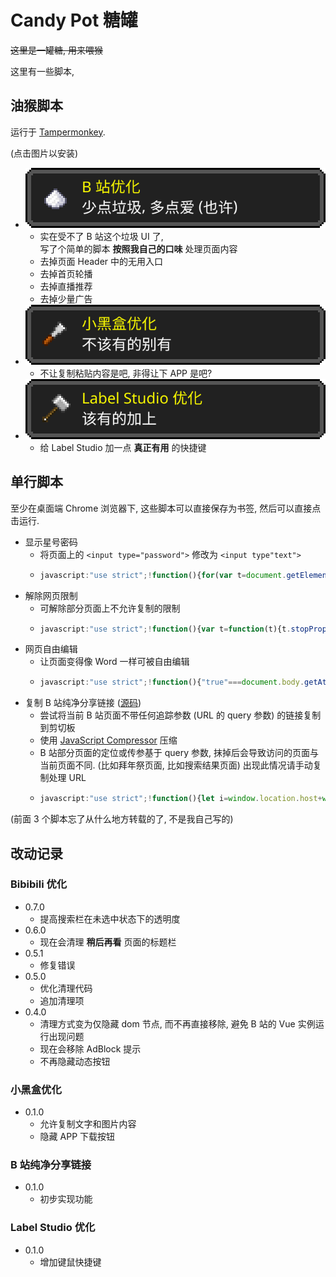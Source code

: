 # Candy Pot 糖罐

~~这里是一罐糖, 用来喂猴~~

这里有一些脚本, 

## 油猴脚本

运行于 [Tampermonkey](https://www.tampermonkey.net/).

(点击图片以安装)

* [ ![Bibibili 优化](docs/logo-bilibili-optimizer.svg) ](https://github.com/FirokOtaku/CandyPot/raw/master/bilibili-optimizer.user.js)
  * 实在受不了 B 站这个垃圾 UI 了,  
    写了个简单的脚本 **按照我自己的口味** 处理页面内容
  * 去掉页面 Header 中的无用入口
  * 去掉首页轮播
  * 去掉直播推荐
  * 去掉少量广告
* [ ![小黑盒优化](docs/logo-xiaoheihe-optimizer.svg) ](https://github.com/FirokOtaku/CandyPot/raw/master/xiaoheihe-optimizer.user.js)
  * 不让复制粘贴内容是吧, 非得让下 APP 是吧?
* [ ![Label Studio 优化](docs/logo-label-studio-optimizer.svg) ](https://github.com/FirokOtaku/CandyPot/raw/master/label-studio-optimizer.user.js)
  * 给 Label Studio 加一点 **真正有用** 的快捷键

## 单行脚本

至少在桌面端 Chrome 浏览器下, 这些脚本可以直接保存为书签, 然后可以直接点击运行.

* 显示星号密码
  * 将页面上的 `<input type="password">` 修改为 `<input type"text">`
  * ```javascript
    javascript:"use strict";!function(){for(var t=document.getElementsByTagName("input"),e=0;e<t.length;e++)"password"===t[e].getAttribute("type")&&t[e].setAttribute("type","text")}();
    ```
* 解除网页限制
  * 可解除部分页面上不允许复制的限制
  * ```javascript
    javascript:"use strict";!function(){var t=function(t){t.stopPropagation(),t.stopImmediatePropagation&&t.stopImmediatePropagation()};["copy","cut","contextmenu","selectstart","mousedown","mouseup","keydown","keypress","keyup"].forEach(function(e){document.documentElement.addEventListener(e,t,{capture:!0})}),alert("解除限制成功啦！")}();
    ```
* 网页自由编辑
  * 让页面变得像 Word 一样可被自由编辑
  * ```javascript
    javascript:"use strict";!function(){"true"===document.body.getAttribute("contenteditable")?(document.body.setAttribute("contenteditable",!1),alert("网页不能编辑啦！")):(document.body.setAttribute("contenteditable",!0),alert("网页可以编辑啦！"))}();
    ```
* 复制 B 站纯净分享链接 ([源码](ols-bilibili-clean-share.js))
  * 尝试将当前 B 站页面不带任何追踪参数 (URL 的 query 参数) 的链接复制到剪切板
  * 使用 [JavaScript Compressor](https://www.giftofspeed.com/javascript-compressor/) 压缩
  * B 站部分页面的定位或传参基于 query 参数, 抹掉后会导致访问的页面与当前页面不同.
    (比如拜年祭页面, 比如搜索结果页面)
    出现此情况请手动复制处理 URL
  * ```javascript
    javascript:"use strict";!function(){let i=window.location.host+window.location.pathname;if(!i.includes("bilibili.com"))return;let t=document.title;t.endsWith("_哔哩哔哩_bilibili")&&(t=t.slice(0,-14)),navigator.clipboard.writeText(`${t} ${i}`).finally((()=>{}))}();
    ```

(前面 3 个脚本忘了从什么地方转载的了, 不是我自己写的)

## 改动记录

### Bibibili 优化

* 0.7.0
  * 提高搜索栏在未选中状态下的透明度
* 0.6.0
  * 现在会清理 **稍后再看** 页面的标题栏
* 0.5.1
  * 修复错误
* 0.5.0
  * 优化清理代码
  * 追加清理项
* 0.4.0
  * 清理方式变为仅隐藏 dom 节点, 而不再直接移除, 避免 B 站的 Vue 实例运行出现问题
  * 现在会移除 AdBlock 提示
  * 不再隐藏动态按钮

### 小黑盒优化

* 0.1.0
  * 允许复制文字和图片内容
  * 隐藏 APP 下载按钮

### B 站纯净分享链接

* 0.1.0
  * 初步实现功能

### Label Studio 优化

* 0.1.0
  * 增加键鼠快捷键
